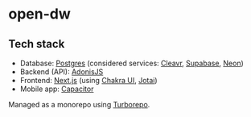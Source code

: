 # open-dw

## Tech stack

- Database: [Postgres](https://www.postgresql.org/) (considered services: [Cleavr](https://cleavr.io/), [Supabase](https://supabase.com/), [Neon](https://neon.tech/))
- Backend (API): [AdonisJS](https://adonisjs.com/)
- Frontend: [Next.js](https://nextjs.org/) (using [Chakra UI](https://chakra-ui.com/), [Jotai](https://jotai.org/))
- Mobile app: [Capacitor](https://capacitorjs.com/)

Managed as a monorepo using [Turborepo](https://turborepo.org/).
